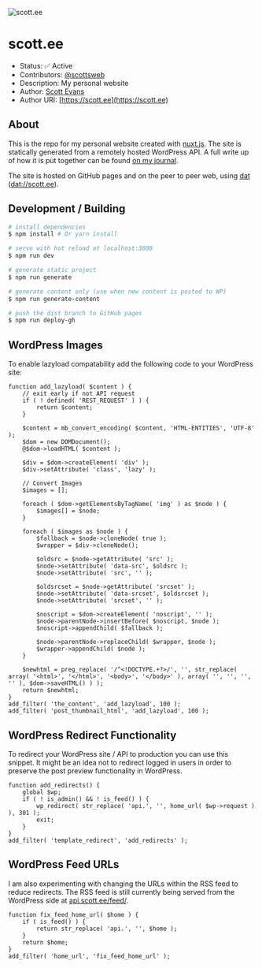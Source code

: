 ![scott.ee](https://scott.ee/images/scott.png)

# scott.ee

* Status: ✅ Active
* Contributors: [@scottsweb](http://twitter.com/scottsweb)
* Description: My personal website
* Author: [Scott Evans](https://scott.ee)
* Author URI: [https://scott.ee](https://scott.ee)

## About

This is the repo for my personal website created with [nuxt.js](https://nuxtjs.org/). The site is statically generated from a remotely hosted WordPress API. A full write up of how it is put together can be found [on my journal](https://scott.ee/journal/headless-wordpress-api-nuxt-dat/).

The site is hosted on GitHub pages and on the peer to peer web, using [dat](https://datproject.org/) ([dat://scott.ee](dat://scott.ee)).

## Development / Building

``` bash
# install dependencies
$ npm install # Or yarn install

# serve with hot reload at localhost:3000
$ npm run dev

# generate static project
$ npm run generate

# generate content only (use when new content is posted to WP)
$ npm run generate-content

# push the dist branch to GitHub pages
$ npm run deploy-gh
```

## WordPress Images

To enable lazyload compatability add the following code to your WordPress site:

```
function add_lazyload( $content ) {
	// exit early if not API request
	if ( ! defined( 'REST_REQUEST' ) ) {
		return $content;
	}

	$content = mb_convert_encoding( $content, 'HTML-ENTITIES', 'UTF-8' );
	$dom = new DOMDocument();
	@$dom->loadHTML( $content );

	$div = $dom->createElement( 'div' );
	$div->setAttribute( 'class', 'lazy' );

	// Convert Images
	$images = [];

	foreach ( $dom->getElementsByTagName( 'img' ) as $node ) {
		$images[] = $node;
	}

	foreach ( $images as $node ) {
		$fallback = $node->cloneNode( true );
		$wrapper = $div->cloneNode();

		$oldsrc = $node->getAttribute( 'src' );
		$node->setAttribute( 'data-src', $oldsrc );
		$node->setAttribute( 'src', '' );

		$oldsrcset = $node->getAttribute( 'srcset' );
		$node->setAttribute( 'data-srcset', $oldsrcset );
		$node->setAttribute( 'srcset', '' );

		$noscript = $dom->createElement( 'noscript', '' );
		$node->parentNode->insertBefore( $noscript, $node );
		$noscript->appendChild( $fallback );

		$node->parentNode->replaceChild( $wrapper, $node );
		$wrapper->appendChild( $node );
	}

	$newhtml = preg_replace( '/^<!DOCTYPE.+?>/', '', str_replace( array( '<html>', '</html>', '<body>', '</body>' ), array( '', '', '', '' ), $dom->saveHTML() ) );
	return $newhtml;
}
add_filter( 'the_content', 'add_lazyload', 100 );
add_filter( 'post_thumbnail_html', 'add_lazyload', 100 );
```

## WordPress Redirect Functionality

To redirect your WordPress site / API to production you can use this snippet. It might be an idea not to redirect logged in users in order to preserve the post preview functionality in WordPress.

```
function add_redirects() {
	global $wp;
	if ( ! is_admin() && ! is_feed() ) {
		wp_redirect( str_replace( 'api.', '', home_url( $wp->request ) ), 301 );
		exit;
	}
}
add_filter( 'template_redirect', 'add_redirects' );
```

## WordPress Feed URLs

I am also experimenting with changing the URLs within the RSS feed to reduce redirects. The RSS feed is still currently being served from the WordPress side at [api.scott.ee/feed/](https://api.scott.ee/feed/).

```
function fix_feed_home_url( $home ) {
	if ( is_feed() ) {
		return str_replace( 'api.', '', $home );
	}
	return $home;
}
add_filter( 'home_url', 'fix_feed_home_url' );
```
